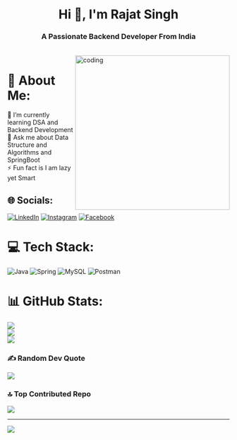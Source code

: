<h1 align="center">Hi 👋, I'm Rajat Singh</h1>
<h3 align="center">A Passionate Backend Developer From India</h3><br>
<img align="right" alt="coding" width="350" src="https://cdn.dribbble.com/users/1118376/screenshots/3604186/developer-dribbble.gif">


# 💫 About Me:
🌱 I’m currently learning DSA and Backend Development<br>💬 Ask me about Data Structure and Algorithms and SpringBoot<br>⚡ Fun fact is I am lazy yet Smart


## 🌐 Socials:
[![LinkedIn](https://img.shields.io/badge/LinkedIn-%230077B5.svg?logo=linkedin&logoColor=white)](https://linkedin.com/in/https://www.linkedin.com/in/rajat-singh-037290170/)  [![Instagram](https://img.shields.io/badge/Instagram-%23E4405F.svg?logo=Instagram&logoColor=white)](https://instagram.com/r_a_j_a_j_i)
[![Facebook](https://img.shields.io/badge/Facebook-%231877F2.svg?logo=Facebook&logoColor=white)](https://facebook.com/https://www.facebook.com/profile.php?id=100008203306603) 

# 💻 Tech Stack:
![Java](https://img.shields.io/badge/java-%23ED8B00.svg?style=for-the-badge&logo=java&logoColor=white) ![Spring](https://img.shields.io/badge/spring-%236DB33F.svg?style=for-the-badge&logo=spring&logoColor=white) ![MySQL](https://img.shields.io/badge/mysql-%2300f.svg?style=for-the-badge&logo=mysql&logoColor=white) ![Postman](https://img.shields.io/badge/Postman-FF6C37?style=for-the-badge&logo=postman&logoColor=white)
# 📊 GitHub Stats:
![](https://github-readme-stats.vercel.app/api?username=raja12351&theme=blue-green&hide_border=false&include_all_commits=true&count_private=true)<br/>
![](https://github-readme-streak-stats.herokuapp.com/?user=raja12351&theme=blue-green&hide_border=false)<br/>
![](https://github-readme-stats.vercel.app/api/top-langs/?username=raja12351&theme=blue-green&hide_border=false&include_all_commits=true&count_private=true&layout=compact)

### ✍️ Random Dev Quote
![](https://quotes-github-readme.vercel.app/api?type=horizontal&theme=radical)

### 🔝 Top Contributed Repo
![](https://github-contributor-stats.vercel.app/api?username=raja12351&limit=5&theme=radical&combine_all_yearly_contributions=true)

---
[![](https://visitcount.itsvg.in/api?id=raja12351&icon=0&color=0)](https://visitcount.itsvg.in)

<!-- Proudly created with GPRM ( https://gprm.itsvg.in ) -->
